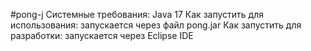 #pong-j
Системные требования: Java 17 
Как запустить для использования: запускается через файл pong.jar
Как запустить для разработки: запускается через Eclipse IDE